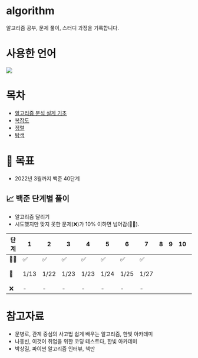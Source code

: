 # algorithm 
알고리즘 공부, 문제 풀이, 스터디 과정을 기록합니다.

# 사용한 언어
<img src="https://img.shields.io/badge/Python-3766AB?style=flat-square&logo=Python&logoColor=white"/>


# 목차
* <a href="https://github.com/hijyun/algorithm/blob/master/course/Intro-to-Algorithm.md">알고리즘 분석 설계 기초</a>
* <a href="https://github.com/hijyun/algorithm/blob/master/course/Complexity.md">복잡도</a>
* <a href="https://github.com/hijyun/algorithm/blob/master/course/Sorting.md">정렬</a>
* <a href="https://github.com/hijyun/algorithm/blob/master/course/Search.md">탐색</a>

# 🌈 목표 
* 2022년 3월까지 백준 40단계

## 📈 **백준 단계별 풀이**
* 알고리즘 달리기
* 시도했지만 맞지 못한 문제(❌)가 10% 이하면 넘어감(🙆‍♂️).

|단계 | 1 | 2 | 3 | 4 | 5 | 6 | 7 | 8 | 9 | 10 | 11 | 12 | 13 | 14 | 15 | 16 | 17 | 18 | 19 | 20 | 21 | 22 | 23 | 24 | 25 | 26 | 27 | 28 | 29 | 30 | 31 | 32 | 33 | 34 | 35 | 36 | 37 | 38 | 39 | 40 |달성률 |
| ---| --- | --- | --- | --- | --- | --- | --- | --- | --- |--- |--- |--- | --- | --- | --- | --- | --- | --- | --- | --- |--- |--- | --- | --- | --- | --- | --- | --- | --- |--- |--- |--- |--- |--- |--- |-- |--- |--- |--- |--- |--- |
|🙆‍♂️|:white_check_mark:|:white_check_mark:|:white_check_mark:|:white_check_mark:|:white_check_mark:|:white_check_mark:|:white_check_mark:||||||||||||||||||||||||||||||||||17.50% |
|📅|1/13|1/22|1/23|1/23|1/24|1/25|1/27||||||||||||||||||||||||||||||||||max 연속 4일|
|❌|-|-|-|-|-|-|-||||||||||||||||||||||||||||||||||0.00% |

# 참고자료
* 문병로, 관계 중심의 사고법 쉽게 배우는 알고리즘, 한빛 아카데미
* 나동빈, 이것이 취업을 위한 코딩 테스트다, 한빛 아카데미
* 박상길, 파이썬 알고리즘 인터뷰, 책만
